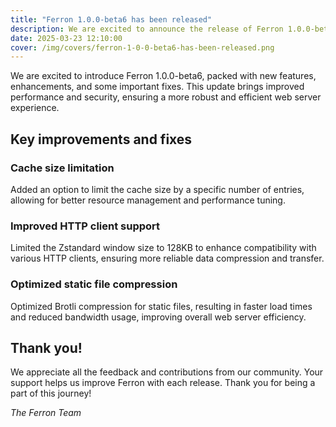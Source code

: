 ```yaml
---
title: "Ferron 1.0.0-beta6 has been released"
description: We are excited to announce the release of Ferron 1.0.0-beta6. This release brings several new features, improvements, and fixes.
date: 2025-03-23 12:10:00
cover: /img/covers/ferron-1-0-0-beta6-has-been-released.png
---
```


We are excited to introduce Ferron 1.0.0-beta6, packed with new features, enhancements, and some important fixes. This update brings improved performance and security, ensuring a more robust and efficient web server experience.

## Key improvements and fixes

### Cache size limitation

Added an option to limit the cache size by a specific number of entries, allowing for better resource management and performance tuning.

### Improved HTTP client support

Limited the Zstandard window size to 128KB to enhance compatibility with various HTTP clients, ensuring more reliable data compression and transfer.

### Optimized static file compression

Optimized Brotli compression for static files, resulting in faster load times and reduced bandwidth usage, improving overall web server efficiency.

## Thank you!

We appreciate all the feedback and contributions from our community. Your support helps us improve Ferron with each release. Thank you for being a part of this journey!

_The Ferron Team_
